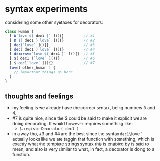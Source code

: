 # syntax experiments

considering some other syntaxes for decorators:

```js
class Human {
  [ D`love ${ dec1 }` ](){}         // #1
  [ D`${ dec1 } love` ](){}         // #2
  [ dec1`love` ](){}                // #3
  [ dec( dec1 )`love` ](){}         // #4
  [ decorate`love ${ dec1 }` ](){}  // #5
  [ $( dec1 )`love` ](){}           // #6
  [ $.dec1`love` ](){}              // #7
  love( other_human ) {
    // important things go here
  }
}
```
## thoughts and feelings

- my feeling is we already have the correct syntax, being numbers 3 and 4.
- #7 is quite nice, since the $ could be said to make it explicit we are doing decorating. It would however requires something like:
  - `$.registerDecorator( dec1 )`
- in a way tho, #3 and #4 are the best since the syntax `dec1\`love\`` actually looks like we are taggin that function with something, which is exactly what the template strings syntax this is enabled by is said to mean, and also is very similar to what, in fact, a decorator is doing to a function.



